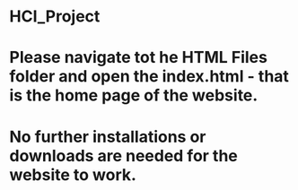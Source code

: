# HCI_Project

# Please navigate tot he HTML Files folder and open the index.html - that is the home page of the website.
# No further installations or downloads are needed for the website to work.